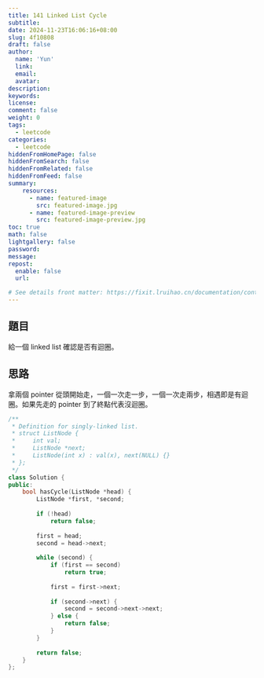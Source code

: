 ```yaml
---
title: 141 Linked List Cycle
subtitle:
date: 2024-11-23T16:06:16+08:00
slug: 4f10808
draft: false
author:
  name: 'Yun'
  link:
  email:
  avatar:
description:
keywords:
license:
comment: false
weight: 0
tags:
  - leetcode
categories:
  - leetcode
hiddenFromHomePage: false
hiddenFromSearch: false
hiddenFromRelated: false
hiddenFromFeed: false
summary:
    resources:
      - name: featured-image
        src: featured-image.jpg
      - name: featured-image-preview
        src: featured-image-preview.jpg
toc: true
math: false
lightgallery: false
password:
message:
repost:
  enable: false 
  url:

# See details front matter: https://fixit.lruihao.cn/documentation/content-management/introduction/#front-matter
---
```


<!--more-->

## 題目
給一個 linked list 確認是否有迴圈。

## 思路
拿兩個 pointer 從頭開始走，一個一次走一步，一個一次走兩步，相遇即是有迴圈。如果先走的 pointer 到了終點代表沒迴圈。

```cpp
/**
 * Definition for singly-linked list.
 * struct ListNode {
 *     int val;
 *     ListNode *next;
 *     ListNode(int x) : val(x), next(NULL) {}
 * };
 */
class Solution {
public:
    bool hasCycle(ListNode *head) {
        ListNode *first, *second;
        
        if (!head)
            return false;
        
        first = head;
        second = head->next;
        
        while (second) {
            if (first == second)
                return true;
            
            first = first->next;
            
            if (second->next) {
                second = second->next->next;
            } else {
                return false;
            }
        }
        
        return false;
    }
};
```
